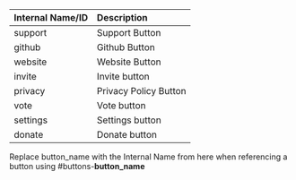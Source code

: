 | Internal Name/ID | Description |
| :--- | :--- |
| support | Support Button |
| github | Github Button |
| website | Website Button |
| invite | Invite button |
| privacy | Privacy Policy Button |
| vote | Vote button |
| settings | Settings button |
| donate | Donate button |

Replace button\_name with the Internal Name from here when referencing a button using #buttons-**button\_name**
